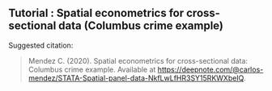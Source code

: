 ## Tutorial : Spatial econometrics for cross-sectional data (Columbus crime example)

Suggested citation:


> Mendez C. (2020). Spatial econometrics for cross-sectional data: Columbus crime example. Available at https://deepnote.com/@carlos-mendez/STATA-Spatial-panel-data-NkfLwLfHR3SY15RKWXbeIQ. 
